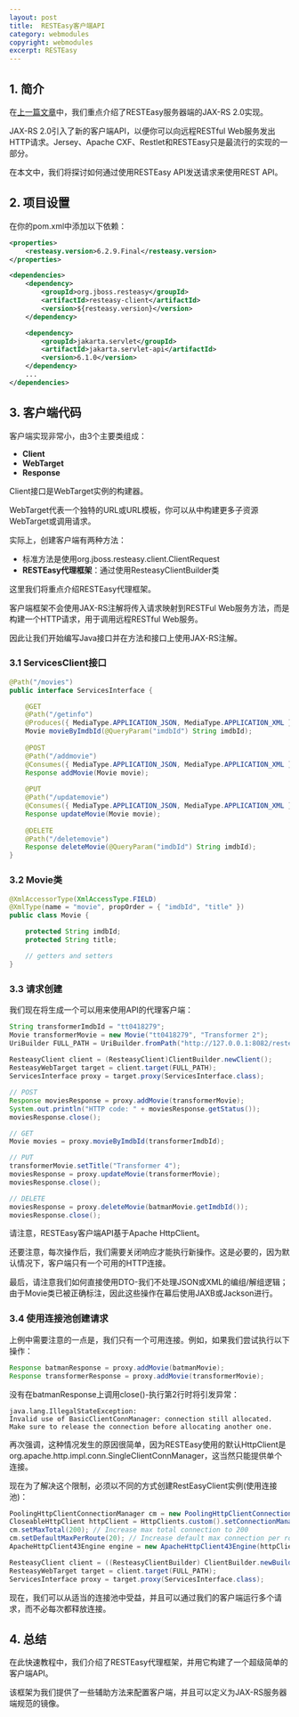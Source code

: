 ```yaml
---
layout: post
title:  RESTEasy客户端API
category: webmodules
copyright: webmodules
excerpt: RESTEasy
---
```


## 1. 简介

在[上一篇文章](https://www.baeldung.com/resteasy-tutorial)中，我们重点介绍了RESTEasy服务器端的JAX-RS 2.0实现。

JAX-RS 2.0引入了新的客户端API，以便你可以向远程RESTful Web服务发出HTTP请求。Jersey、Apache CXF、Restlet和RESTEasy只是最流行的实现的一部分。

在本文中，我们将探讨如何通过使用RESTEasy API发送请求来使用REST API。

## 2. 项目设置

在你的pom.xml中添加以下依赖：

```xml
<properties>
    <resteasy.version>6.2.9.Final</resteasy.version>
</properties>

<dependencies>
    <dependency>
        <groupId>org.jboss.resteasy</groupId>
        <artifactId>resteasy-client</artifactId>
        <version>${resteasy.version}</version>
    </dependency>

    <dependency>
        <groupId>jakarta.servlet</groupId>
        <artifactId>jakarta.servlet-api</artifactId>
        <version>6.1.0</version>
    </dependency>
    ...
</dependencies>
```

## 3. 客户端代码

客户端实现非常小，由3个主要类组成：

- **Client**
- **WebTarget**
- **Response**

Client接口是WebTarget实例的构建器。

WebTarget代表一个独特的URL或URL模板，你可以从中构建更多子资源WebTarget或调用请求。

实际上，创建客户端有两种方法：

- 标准方法是使用org.jboss.resteasy.client.ClientRequest
- **RESTEasy代理框架**：通过使用ResteasyClientBuilder类

这里我们将重点介绍RESTEasy代理框架。

客户端框架不会使用JAX-RS注解将传入请求映射到RESTFul Web服务方法，而是构建一个HTTP请求，用于调用远程RESTful Web服务。

因此让我们开始编写Java接口并在方法和接口上使用JAX-RS注解。

### 3.1 ServicesClient接口

```java
@Path("/movies")
public interface ServicesInterface {

    @GET
    @Path("/getinfo")
    @Produces({ MediaType.APPLICATION_JSON, MediaType.APPLICATION_XML })
    Movie movieByImdbId(@QueryParam("imdbId") String imdbId);
    
    @POST
    @Path("/addmovie")
    @Consumes({ MediaType.APPLICATION_JSON, MediaType.APPLICATION_XML })
    Response addMovie(Movie movie);
    
    @PUT
    @Path("/updatemovie")
    @Consumes({ MediaType.APPLICATION_JSON, MediaType.APPLICATION_XML })
    Response updateMovie(Movie movie);
    
    @DELETE
    @Path("/deletemovie")
    Response deleteMovie(@QueryParam("imdbId") String imdbId);
}
```

### 3.2 Movie类

```java
@XmlAccessorType(XmlAccessType.FIELD)
@XmlType(name = "movie", propOrder = { "imdbId", "title" })
public class Movie {

    protected String imdbId;
    protected String title;

    // getters and setters
}
```

### 3.3 请求创建

我们现在将生成一个可以用来使用API的代理客户端：

```java
String transformerImdbId = "tt0418279";
Movie transformerMovie = new Movie("tt0418279", "Transformer 2");
UriBuilder FULL_PATH = UriBuilder.fromPath("http://127.0.0.1:8082/resteasy/rest");
 
ResteasyClient client = (ResteasyClient)ClientBuilder.newClient();
ResteasyWebTarget target = client.target(FULL_PATH);
ServicesInterface proxy = target.proxy(ServicesInterface.class);

// POST
Response moviesResponse = proxy.addMovie(transformerMovie);
System.out.println("HTTP code: " + moviesResponse.getStatus());
moviesResponse.close();

// GET
Movie movies = proxy.movieByImdbId(transformerImdbId);

// PUT
transformerMovie.setTitle("Transformer 4");
moviesResponse = proxy.updateMovie(transformerMovie);
moviesResponse.close();

// DELETE
moviesResponse = proxy.deleteMovie(batmanMovie.getImdbId());
moviesResponse.close();
```

请注意，RESTEasy客户端API基于Apache HttpClient。

还要注意，每次操作后，我们需要关闭响应才能执行新操作。这是必要的，因为默认情况下，客户端只有一个可用的HTTP连接。

最后，请注意我们如何直接使用DTO-我们不处理JSON或XML的编组/解组逻辑；由于Movie类已被正确标注，因此这些操作在幕后使用JAXB或Jackson进行。

### 3.4 使用连接池创建请求

上例中需要注意的一点是，我们只有一个可用连接。例如，如果我们尝试执行以下操作：

```java
Response batmanResponse = proxy.addMovie(batmanMovie);
Response transformerResponse = proxy.addMovie(transformerMovie);
```

没有在batmanResponse上调用close()-执行第2行时将引发异常：

```text
java.lang.IllegalStateException:
Invalid use of BasicClientConnManager: connection still allocated.
Make sure to release the connection before allocating another one.
```

再次强调，这种情况发生的原因很简单，因为RESTEasy使用的默认HttpClient是org.apache.http.impl.conn.SingleClientConnManager，这当然只能提供单个连接。

现在为了解决这个限制，必须以不同的方式创建RestEasyClient实例(使用连接池)：

```java
PoolingHttpClientConnectionManager cm = new PoolingHttpClientConnectionManager();
CloseableHttpClient httpClient = HttpClients.custom().setConnectionManager(cm).build();
cm.setMaxTotal(200); // Increase max total connection to 200
cm.setDefaultMaxPerRoute(20); // Increase default max connection per route to 20
ApacheHttpClient43Engine engine = new ApacheHttpClient43Engine(httpClient);

ResteasyClient client = ((ResteasyClientBuilder) ClientBuilder.newBuilder()).httpEngine(engine).build();
ResteasyWebTarget target = client.target(FULL_PATH);
ServicesInterface proxy = target.proxy(ServicesInterface.class);
```

现在，我们可以从适当的连接池中受益，并且可以通过我们的客户端运行多个请求，而不必每次都释放连接。

## 4. 总结

在此快速教程中，我们介绍了RESTEasy代理框架，并用它构建了一个超级简单的客户端API。

该框架为我们提供了一些辅助方法来配置客户端，并且可以定义为JAX-RS服务器端规范的镜像。